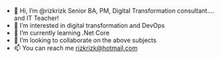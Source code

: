 - 👋 Hi, I’m @rizkrizk Senior BA, PM, Digital Transformation consultant.... and IT Teacher!
- 👀 I’m interested in digital transformation and DevOps
- 🌱 I’m currently learning .Net Core
- 💞️ I’m looking to collaborate on the above subjects
- 📫 You can reach me rizkrizk@hotmail.com

<!---
rizkrizk/rizkrizk is a ✨ special ✨ repository because its `README.md` (this file) appears on your GitHub profile.
You can click the Preview link to take a look at your changes.
--->
